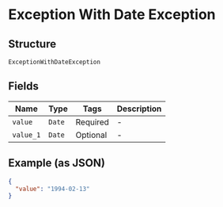 
# Exception With Date Exception

## Structure

`ExceptionWithDateException`

## Fields

| Name | Type | Tags | Description |
|  --- | --- | --- | --- |
| `value` | `Date` | Required | - |
| `value_1` | `Date` | Optional | - |

## Example (as JSON)

```json
{
  "value": "1994-02-13"
}
```

